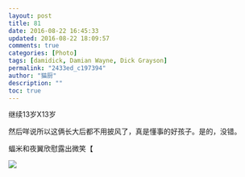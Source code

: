 ```yaml
---
layout: post
title: 81
date: 2016-08-22 16:45:33
updated: 2016-08-22 18:09:57
comments: true
categories: [Photo]
tags: [damidick, Damian Wayne, Dick Grayson]
permalink: "2433ed_c197394"
author: "猫厨"
description: ""
toc: true
---
```


<p>继续13岁X13岁</p> 
<p>然后咩说所以这俩长大后都不用披风了，真是懂事的好孩子。是的，没错。<br /></p> 
<p>蝠米和夜翼欣慰露出微笑【</p>

![](https://nos.netease.com/imglf0/img/cVZNdzJtQk9JV2RNWlR2SWo5cUo4ZytCandrdXV1S05PaWFqMXpaa0hNYkg2eSs5a1piQmFnPT0.jpg)